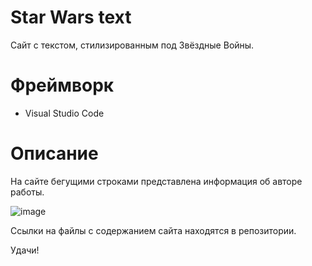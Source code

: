 # Star Wars text
Сайт с текстом, стилизированным под Звёздные Войны.
# Фреймворк
- Visual Studio Code

# Описание

На сайте бегущими строками представлена информация об авторе работы. 

![image](https://github.com/LxstHokage/Starwarstext/assets/109164076/5ac07709-4eab-41b9-8d94-9670143b85a9)

Ссылки на файлы с содержанием сайта находятся в репозитории.

Удачи!

